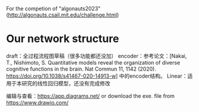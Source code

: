 For the competion of "algonauts2023"(http://algonauts.csail.mit.edu/challenge.html)

# Our network structure
draft：全过程流程图草稿（很多功能都还没加）
encoder：参考论文：[Nakai, T., Nishimoto, S. Quantitative models reveal the organization of diverse cognitive functions in the brain. Nat Commun 11, 1142 (2020). https://doi.org/10.1038/s41467-020-14913-w] 中的encoder结构。
Linear：适用于本研究的线性回归模型，还没有完成修改

编辑与查看：https://app.diagrams.net/  or  download the exe. file from https://www.drawio.com/
